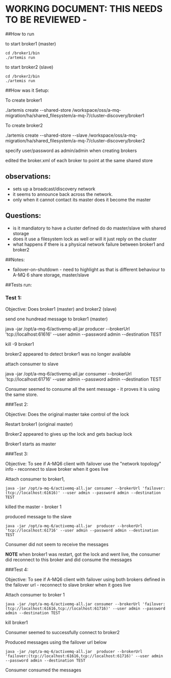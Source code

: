 
# WORKING DOCUMENT: THIS NEEDS TO BE REVIEWED -

##How to run

to start broker1 (master)
	
	cd /broker1/bin
	./artemis run

to start broker2 (slave)
	
	cd /broker2/bin
	./artemis run




##How was it Setup:

To create broker1

./artemis create  --shared-store /workspace/oss/a-mq-migration/ha/shared_filesystem/a-mq-7/cluster-discovery/broker1

To create broker2

./artemis create  --shared-store --slave /workspace/oss/a-mq-migration/ha/shared_filesystem/a-mq-7/cluster-discovery/broker2

specify user/password as admin/admin when creating brokers


edited the broker.xml of each broker to point at the same shared store

## observations:

- sets up a broadcast/discovery network
- it seems to announce back across the network. 
- only when it cannot contact its master does it become the master



## Questions: 
- is it mandiatory to have a  cluster defined do do master/slave with shared storage
- does it use a filesystem lock as well or will it just reply on the cluster 
- what happens if there is a physical network failure between broker1 and broker2

##Notes: 
- failover-on-shutdown - need to highlight as that is different behaviour to A-MQ 6 share storage, master/slave


##Tests run:

### Test 1:

Objective: Does broker1 (master) and broker2 (slave)

send one hundread message to broker1 (master)

 java -jar /opt/a-mq-6/activemq-all.jar  producer --brokerUrl 'tcp://localhost:61616' --user admin --password admin --destination TEST
 
kill -9 broker1

broker2 appeared to detect broker1 was no longer available 

attach consumer to slave 

java -jar /opt/a-mq-6/activemq-all.jar consumer --brokerUrl 'tcp://localhost:61716' --user admin --password admin --destination TEST

Consumer seemed to consume all the sent message - it proves it is using the same store.

###Test 2:

Objective: Does the original master take control of the lock

Restart broker1 (original master)

Broker2 appeared to gives up the lock and gets backup lock

Broker1 starts as master


###Test 3:

Objective: To see if A-MQ6 client with failover use the "network topology" info - reconnect to slave broker when it goes live

Attach consumer to broker1, 

	java -jar /opt/a-mq-6/activemq-all.jar consumer --brokerUrl 'failover:(tcp://localhost:61616)' --user admin --password admin --destination TEST

killed the master - broker 1

produced message to the slave 

	java -jar /opt/a-mq-6/activemq-all.jar  producer --brokerUrl 'tcp://localhost:61716' --user admin --password admin --destination TEST

Consumer did not seem to receive the messages

**NOTE** when broker1 was restart, got the lock and went live, the consumer did reconnect to this broker and did consume the messages


###Test 4:

Objective: To see if A-MQ6 client with failover using both brokers defined in the failover url - reconnect to slave broker when it goes live

Attach consumer to broker 1

	java -jar /opt/a-mq-6/activemq-all.jar consumer --brokerUrl 'failover:(tcp://localhost:61616,tcp://localhost:61716)' --user admin --password admin --destination TEST

kill broker1 

Consumer seemed to successfully connect to broker2

Produced messages using the failover url below

	java -jar /opt/a-mq-6/activemq-all.jar  producer --brokerUrl 'failover:(tcp://localhost:61616,tcp://localhost:61716)' --user admin --password admin --destination TEST

Consumer consumed the messages













 